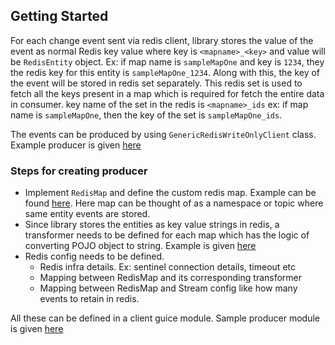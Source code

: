 ## Getting Started
For each change event sent via redis client, library stores the value of the event as normal Redis key value where key is `<mapname>_<key>` and value will be `RedisEntity` object. Ex: if map name is `sampleMapOne` and key is `1234`, they the redis key for this entity is `sampleMapOne_1234`.
Along with this, the key of the event will be stored in redis set separately. This redis set is used to fetch all the keys present in a map which is required for fetch the entire data in consumer.
key name of the set in the redis is `<mapname>_ids` ex: if map name is `sampleMapOne`, then the key of the set is `sampleMapOne_ids`.

[//]: # (To initialise the producer, first the required dependent objects needs to be created. For dropwizard guice, a module is provided in the library which takes few configs from client to get initialised. )

[//]: # (For other frameworks, we can instantiate the required objects in a similar way.)

The events can be produced by using `GenericRedisWriteOnlyClient` class. Example producer is given [here](SampleProducer.java)

### Steps for creating producer
* Implement `RedisMap` and define the custom redis map. Example can be found [here](../models/SampleRedisMap.java). Here map can be thought of as a namespace or topic where same entity events are stored.
* Since library stores the entities as key value strings in redis, a transformer needs to be defined for each map which has the logic of converting POJO object to string. Example is given [here](../transformers/SampleEntityTransformer.java)
* Redis config needs to be defined.
  * Redis infra details. Ex: sentinel connection details, timeout etc
  * Mapping between RedisMap and its corresponding transformer
  * Mapping between RedisMap and Stream config like how many events to retain in redis.

All these can be defined in a client guice module. Sample producer module is given [here](modules/ProducerModule.java)
